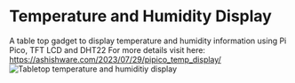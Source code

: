 # Temperature and Humidity Display
A table top gadget to display temperature and humidity information using Pi Pico, TFT LCD and DHT22
For more details visit here: https://ashishware.com/2023/07/29/pipico_temp_display/
![Tabletop temperature and humiditiy display](https://ashishware.com/images/tem_humid_sensor.png)

